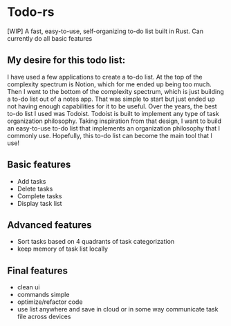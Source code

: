 # Todo-rs
 [WIP] A fast, easy-to-use, self-organizing to-do list built in Rust. Can currently do all basic features

 ## My desire for this todo list:
I have used a few applications to create a to-do list. At the top of the complexity spectrum is Notion, which for me ended up being too much. Then I went to the bottom of the complexity spectrum, which is just building a to-do list out of a notes app. That was simple to start but just ended up not having enough capabilities for it to be useful. Over the years, the best to-do list I used was Todoist. Todoist is built to implement any type of task organization philosophy. Taking inspiration from that design, I want to build an easy-to-use to-do list that implements an organization philosophy that I commonly use. Hopefully, this to-do list can become the main tool that I use!
 ## Basic features
 - Add tasks
 - Delete tasks
 - Complete tasks
 - Display task list
 
 ## Advanced features
 - Sort tasks based on 4 quadrants of task categorization
 - keep memory of task list locally

## Final features
  - clean ui
  - commands simple
  - optimize/refactor code
  - use list anywhere and save in cloud or in some way communicate task file across devices
